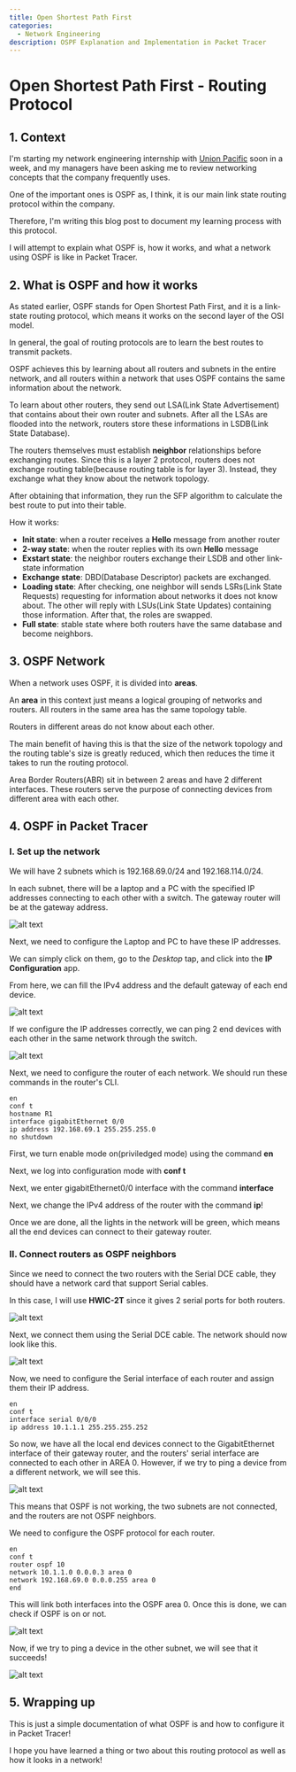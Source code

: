 ```yaml
---
title: Open Shortest Path First
categories:
  - Network Engineering
description: OSPF Explanation and Implementation in Packet Tracer
---
```


# Open Shortest Path First - Routing Protocol

## 1. Context

I'm starting my network engineering internship with [Union Pacific](https://www.up.com/index.htm) soon in a week, and my managers have been asking me to review networking concepts that the company frequently uses.

One of the important ones is OSPF as, I think, it is our main link state routing protocol within the company.

Therefore, I'm writing this blog post to document my learning process with this protocol.

I will attempt to explain what OSPF is, how it works, and what a network using OSPF is like in Packet Tracer.

## 2. What is OSPF and how it works

As stated earlier, OSPF stands for Open Shortest Path First, and it is a link-state routing protocol, which means it works on the second layer of the OSI model.

In general, the goal of routing protocols are to learn the best routes to transmit packets.

OSPF achieves this by learning about all routers and subnets in the entire network, and all routers within a network that uses OSPF contains the same information about the network.

To learn about other routers, they send out LSA(Link State Advertisement) that contains about their own router and subnets. After all the LSAs are flooded into the network, routers store these informations in LSDB(Link State Database).

The routers themselves must establish **neighbor** relationships before exchanging routes. Since this is a layer 2 protocol, routers does not exchange routing table(because routing table is for layer 3). Instead, they exchange what they know about the network topology.

After obtaining that information, they run the SFP algorithm to calculate the best route to put into their table.

How it works:

- **Init state**: when a router receives a **Hello** message from another router
- **2-way state**: when the router replies with its own **Hello** message
- **Exstart state**: the neighbor routers exchange their LSDB and other link-state information
- **Exchange state**: DBD(Database Descriptor) packets are exchanged.
- **Loading state**: After checking, one neighbor will sends LSRs(Link State Requests) requesting for information about networks it does not know about. The other will reply with LSUs(Link State Updates) containing those information. After that, the roles are swapped.
- **Full state**: stable state where both routers have the same database and become neighbors.

## 3. OSPF Network

When a network uses OSPF, it is divided into **areas**.

An **area** in this context just means a logical grouping of networks and routers. All routers in the same area has the same topology table.

Routers in different areas do not know about each other.

The main benefit of having this is that the size of the network topology and the routing table's size is greatly reduced, which then reduces the time it takes to run the routing protocol.

Area Border Routers(ABR) sit in between 2 areas and have 2 different interfaces. These routers serve the purpose of connecting devices from different area with each other.

## 4. OSPF in Packet Tracer

### I. Set up the network

We will have 2 subnets which is 192.168.69.0/24 and 192.168.114.0/24.

In each subnet, there will be a laptop and a PC with the specified IP addresses connecting to each other with a switch. The gateway router will be at the gateway address.

![alt text](/uploads/PacketTracer1.PNG)

Next, we need to configure the Laptop and PC to have these IP addresses.

We can simply click on them, go to the _Desktop_ tap, and click into the **IP Configuration** app.

From here, we can fill the IPv4 address and the default gateway of each end device.

![alt text](/uploads/PacketTracer2.PNG)

If we configure the IP addresses correctly, we can ping 2 end devices with each other in the same network through the switch.

![alt text](/uploads/PacketTracer3.PNG)

Next, we need to configure the router of each network. We should run these commands in the router's CLI.

```
en
conf t
hostname R1
interface gigabitEthernet 0/0
ip address 192.168.69.1 255.255.255.0
no shutdown
```

First, we turn enable mode on(priviledged mode) using the command **en**

Next, we log into configuration mode with **conf t**

Next, we enter gigabitEthernet0/0 interface with the command **interface**

Next, we change the IPv4 address of the router with the command **ip**!

Once we are done, all the lights in the network will be green, which means all the end devices can connect to their gateway router.

### II. Connect routers as OSPF neighbors

Since we need to connect the two routers with the Serial DCE cable, they should have a network card that support Serial cables.

In this case, I will use **HWIC-2T** since it gives 2 serial ports for both routers.

![alt text](/uploads/PacketTracer4.PNG)

Next, we connect them using the Serial DCE cable. The network should now look like this.

![alt text](/uploads/PacketTracer5.PNG)

Now, we need to configure the Serial interface of each router and assign them their IP address.

```
en
conf t
interface serial 0/0/0
ip address 10.1.1.1 255.255.255.252
```

So now, we have all the local end devices connect to the GigabitEthernet interface of their gateway router, and the routers' serial interface are connected to each other in AREA 0. However, if we try to ping a device from a different network, we will see this.

![alt text](/uploads/PacketTracer6.PNG)

This means that OSPF is not working, the two subnets are not connected, and the routers are not OSPF neighbors.

We need to configure the OSPF protocol for each router.

```
en
conf t
router ospf 10
network 10.1.1.0 0.0.0.3 area 0
network 192.168.69.0 0.0.0.255 area 0
end
```

This will link both interfaces into the OSPF area 0. Once this is done, we can check if OSPF is on or not.

![alt text](/uploads/PacketTracer7.PNG)

Now, if we try to ping a device in the other subnet, we will see that it succeeds!

![alt text](/uploads/PacketTracer8.PNG)

## 5. Wrapping up

This is just a simple documentation of what OSPF is and how to configure it in Packet Tracer!

I hope you have learned a thing or two about this routing protocol as well as how it looks in a network!
